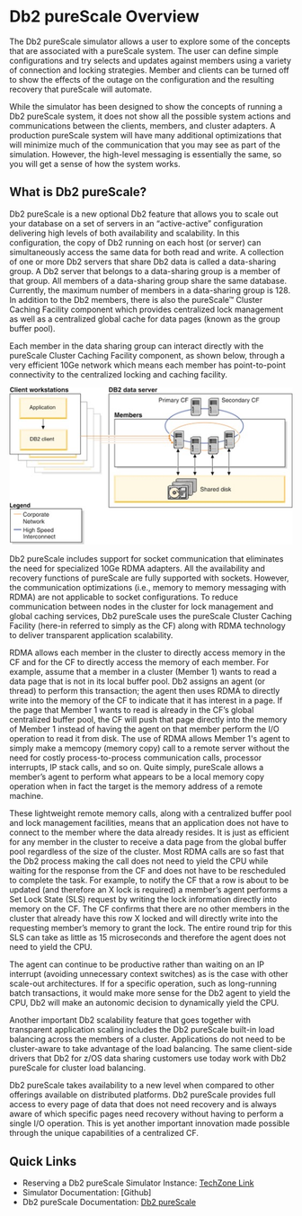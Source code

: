 # Db2 pureScale Overview

The Db2 pureScale simulator allows a user to explore some of the concepts that are associated with a pureScale system. The user can define simple configurations and try selects and updates against members using a variety of connection and locking strategies. Member and clients can be turned off to show the effects of the outage on the configuration and the resulting recovery that pureScale will automate. 

While the simulator has been designed to show the concepts of running a Db2 pureScale system, it does not show all the possible system actions and communications between the clients, members, and cluster adapters. A production pureScale system will have many additional optimizations that will minimize much of the communication that you may see as part of the simulation. However, the high-level messaging is essentially the same, so you will get a sense of how the system works. 

## What is Db2 pureScale?
Db2 pureScale is a new optional Db2 feature that allows you to scale out your database on a set of servers in an “active-active” configuration delivering high levels of both availability and scalability. In this configuration, the copy of Db2 running on each host (or server) can simultaneously access the same data for both read and write. A collection of one or more Db2 servers that share Db2 data is called a data-sharing group. A Db2 server that belongs to a data-sharing group is a member of that group. All members of a data-sharing group share the same database. Currently, the maximum number of members in a data-sharing group is 128. In addition to the Db2 members, there is also the pureScale™ Cluster Caching Facility component which provides centralized lock management as well as a centralized global cache for data pages (known as the group buffer pool). 

Each member in the data sharing group can interact directly with the pureScale Cluster Caching Facility component, as shown below, through a very efficient 10Ge network which means each member has point-to-point connectivity to the centralized locking and caching facility. 

![ps](ps-images/ps-architecture.png)

Db2 pureScale includes support for socket communication that eliminates the need for specialized 10Ge RDMA adapters. All the availability and recovery functions of pureScale are fully supported with sockets. However, the communication optimizations (i.e., memory to memory messaging with RDMA) are not applicable to socket configurations.
To reduce communication between nodes in the cluster for lock management and global caching services, Db2 pureScale uses the pureScale Cluster Caching Facility (here-in referred to simply as the CF) along with RDMA technology to deliver transparent application scalability. 

RDMA allows each member in the cluster to directly access memory in the CF and for the CF to directly access the memory of each member. For example, assume that a member in a cluster (Member 1) wants to read a data page that is not in its local buffer pool. Db2 assigns an agent (or thread) to perform this transaction; the agent then uses RDMA to directly write into the memory of the CF to indicate that it has interest in a page. If the page that Member 1 wants to read is already in the CF’s global centralized buffer pool, the CF will push that page directly into the memory of Member 1 instead of having the agent on that member perform the I/O operation to read it from disk. The use of RDMA allows Member 1's agent to simply make a memcopy (memory copy) call to a remote server without the need for costly process-to-process communication calls, processor interrupts, IP stack calls, and so on. Quite simply, pureScale allows a member’s agent to perform what appears to be a local memory copy operation when in fact the target is the memory address of a remote machine. 

These lightweight remote memory calls, along with a centralized buffer pool and lock management facilities, means that an application does not have to connect to the member where the data already resides. It is just as efficient for any member in the cluster to receive a data page from the global buffer pool regardless of the size of the cluster. Most RDMA calls are so fast that the Db2 process making the call does not need to yield the CPU while waiting for the response from the CF and does not have to be rescheduled to complete the task. For example, to notify the CF that a row is about to be updated (and therefore an X lock is required) a member’s agent performs a Set Lock State (SLS) request by writing the lock information directly into memory on the CF. The CF confirms that there are no other members in the cluster that already have this row X locked and will directly write into the requesting member’s memory to grant the lock. The entire round trip for this SLS can take as little as 15 microseconds and therefore the agent does not need to yield the CPU.
 
The agent can continue to be productive rather than waiting on an IP interrupt (avoiding unnecessary context switches) as is the case with other scale-out architectures. If for a specific operation, such as long-running batch transactions, it would make more sense for the Db2 agent to yield the CPU, Db2 will make an autonomic decision to dynamically yield the CPU.
 
Another important Db2 scalability feature that goes together with transparent application scaling includes the Db2 pureScale built-in load balancing across the members of a cluster. Applications do not need to be cluster-aware to take advantage of the load balancing. The same client-side drivers that Db2 for z/OS data sharing customers use today work with Db2 pureScale for cluster load balancing. 

Db2 pureScale takes availability to a new level when compared to other offerings available on distributed platforms. Db2 pureScale provides full access to every page of data that does not need recovery and is always aware of which specific pages need recovery without having to perform a single I/O operation. This is yet another important innovation made possible through the unique capabilities of a centralized CF. 

## Quick Links

* Reserving a Db2 pureScale Simulator Instance: [TechZone Link](https://ibm.biz/techzone-purescale)
* Simulator Documentation: [Github]
* Db2 pureScale Documentation: [Db2 pureScale](https://www.ibm.com/docs/en/db2/12.1?topic=editions-introduction-db2-purescale-environment)

